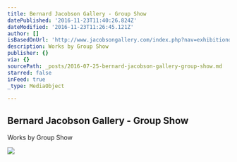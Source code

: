 ```yaml
---
title: Bernard Jacobson Gallery - Group Show
datePublished: '2016-11-23T11:40:26.824Z'
dateModified: '2016-11-23T11:26:45.121Z'
author: []
isBasedOnUrl: 'http://www.jacobsongallery.com/index.php?nav=exhibitiondetails&ID=156'
description: Works by Group Show
publisher: {}
via: {}
sourcePath: _posts/2016-07-25-bernard-jacobson-gallery-group-show.md
starred: false
inFeed: true
_type: MediaObject

---
```

<article style=""><h1>Bernard Jacobson Gallery - Group Show</h1><p>Works by Group Show</p><img src="http://www.jacobsongallery.com/ckfinder/userfiles/files/WT15768.jpg" /></article>